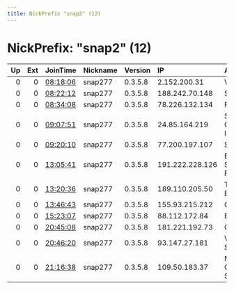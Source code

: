 ```yaml
---
title: NickPrefix "snap2" (12)
---
```


# NickPrefix: "snap2" (12)

|   Up |   Ext | JoinTime                                                                                            | Nickname   | Version   | IP              | AS                                       | CC   |   ORp |   Dirp | OS    | Contact   |   eFamMembers |
|-----:|------:|:----------------------------------------------------------------------------------------------------|:-----------|:----------|:----------------|:-----------------------------------------|:-----|------:|-------:|:------|:----------|--------------:|
|    0 |     0 | [08:18:06](https://metrics.torproject.org/rs.html#details/80FE9583321FE1BA96E65B72E35090DA87CCB5C6) | snap277    | 0.3.5.8   | 2.152.200.31    | Vodafone Spain                           | es   | 38869 |      0 | Linux | None      |             1 |
|    0 |     0 | [08:22:12](https://metrics.torproject.org/rs.html#details/F3E98186CB786D1946C04E411830F74C27816B35) | snap277    | 0.3.5.8   | 188.242.70.148  | SkyNet Ltd.                              | ru   | 44787 |      0 | Linux | None      |             1 |
|    0 |     0 | [08:34:08](https://metrics.torproject.org/rs.html#details/08CA4FAFF68C02B66C4009AB20A16A3728FC70CC) | snap277    | 0.3.5.8   | 78.226.132.134  | Free SAS                                 | fr   | 39965 |      0 | Linux | None      |             1 |
|    0 |     0 | [09:07:51](https://metrics.torproject.org/rs.html#details/C4E9FEEA9B5B19F9C46383AC01C82401E78FA46D) | snap277    | 0.3.5.8   | 24.85.164.219   | Shaw Communications Inc.                 | ca   | 38007 |      0 | Linux | None      |             1 |
|    0 |     0 | [09:20:10](https://metrics.torproject.org/rs.html#details/25833B3E428225A1F8B63EEB1B01D7677F847814) | snap277    | 0.3.5.8   | 77.200.197.107  | SFR SA                                   | fr   | 43499 |      0 | Linux | None      |             1 |
|    0 |     0 | [13:05:41](https://metrics.torproject.org/rs.html#details/06F3F3A6B7645F6D232CE61CBDA6BDC1FE0EEC4B) | snap277    | 0.3.5.8   | 191.222.228.126 | Brasil Telecom S/A - Filial Distrito Fed | br   | 37099 |      0 | Linux | None      |             1 |
|    0 |     0 | [13:20:36](https://metrics.torproject.org/rs.html#details/4E572BBE8B1DDB97B85FE5393328A85FEBF2991C) | snap277    | 0.3.5.8   | 189.110.205.50  | TELEFu00D4NICA BRASIL S.A                | br   | 42665 |      0 | Linux | None      |             1 |
|    0 |     0 | [13:46:43](https://metrics.torproject.org/rs.html#details/C13D128BA6D95E27500B5641DDCBFDA3F63A1298) | snap277    | 0.3.5.8   | 155.93.215.212  | COOL-IDEAS                               | za   | 41431 |      0 | Linux | None      |             1 |
|    0 |     0 | [15:23:07](https://metrics.torproject.org/rs.html#details/5EA27C99AD78E1F73D0FD2BFA10E5A464DBA797A) | snap277    | 0.3.5.8   | 88.112.172.84   | Elisa Oyj                                | fi   | 38041 |      0 | Linux | None      |             1 |
|    0 |     0 | [20:45:08](https://metrics.torproject.org/rs.html#details/6F1F569B5177CDC576C2A0289CF0C52DA98878A8) | snap277    | 0.3.5.8   | 181.221.192.73  | CLARO S.A.                               | br   | 43831 |      0 | Linux | None      |             1 |
|    0 |     0 | [20:46:20](https://metrics.torproject.org/rs.html#details/1543A95AD25C9120D057C6B29182EAA8588B7889) | snap277    | 0.3.5.8   | 93.147.27.181   | Vodafone Italia S.p.A.                   | it   | 38835 |      0 | Linux | None      |             1 |
|    0 |     0 | [21:16:38](https://metrics.torproject.org/rs.html#details/03DF568D034C13F08B3B083EF2EF2D51532F7665) | snap277    | 0.3.5.8   | 109.50.183.37   | Nos Comunicacoes, S.A.                   | pt   | 34135 |      0 | Linux | None      |             1 |
